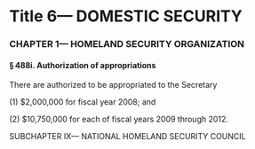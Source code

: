 
# Title 6— DOMESTIC SECURITY
### CHAPTER 1— HOMELAND SECURITY ORGANIZATION
#### § 488i. Authorization of appropriations

There are authorized to be appropriated to the Secretary

(1) $2,000,000 for fiscal year 2008; and

(2) $10,750,000 for each of fiscal years 2009 through 2012.

SUBCHAPTER IX— NATIONAL HOMELAND SECURITY COUNCIL
